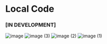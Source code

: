 # Local Code

### [IN DEVELOPMENT]

![image](https://github.com/user-attachments/assets/26fc29ab-c3b9-45c2-aa8c-8602a5cae719)
![image (3)](https://github.com/user-attachments/assets/c8b6acbf-24ee-4e33-8845-924d262ca734)
![image (2)](https://github.com/user-attachments/assets/c3ba4c6d-583f-4127-a85a-2f04acfdbd7e)
![image (1)](https://github.com/user-attachments/assets/f8cf8f0a-a98f-4e06-b848-a4f7e7fba256)
